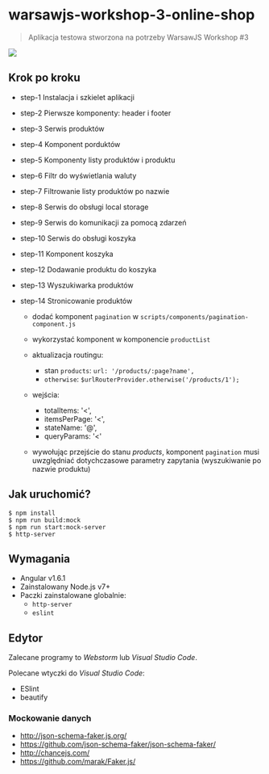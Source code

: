 # warsawjs-workshop-3-online-shop

> Aplikacja testowa stworzona na potrzeby WarsawJS Workshop #3

![](http://warsawjs.com/assets/images/logo/logo-transparent-240x240.png)

## Krok po kroku

* step-1 Instalacja i szkielet aplikacji
* step-2 Pierwsze komponenty: header i footer
* step-3 Serwis produktów
* step-4 Komponent porduktów
* step-5 Komponenty listy produktów i produktu
* step-6 Filtr do wyświetlania waluty
* step-7 Filtrowanie listy produktów po nazwie
* step-8 Serwis do obsługi local storage
* step-9 Serwis do komunikacji za pomocą zdarzeń
* step-10 Serwis do obsługi koszyka
* step-11 Komponent koszyka
* step-12 Dodawanie produktu do koszyka
* step-13 Wyszukiwarka produktów
* step-14 Stronicowanie produktów

    - dodać komponent `pagination` w `scripts/components/pagination-component.js`
    - wykorzystać komponent w komponencie `productList`
    - aktualizacja routingu:
        + stan `products`: `url: '/products/:page?name',`
        + `otherwise`: `$urlRouterProvider.otherwise('/products/1');`

    - wejścia:
        + totalItems: '<',
        + itemsPerPage: '<',
        + stateName: '@',
        + queryParams: '<'

    - wywołując przejście do stanu *products*, komponent `pagination` musi uwzględniać dotychczasowe parametry zapytania (wyszukiwanie po nazwie produktu)


## Jak uruchomić?

```
$ npm install
$ npm run build:mock
$ npm run start:mock-server
$ http-server
```

## Wymagania

* Angular v1.6.1
* Zainstalowany Node.js v7+
* Paczki zainstalowane globalnie:
    - `http-server`
    - `eslint`

## Edytor

Zalecane programy to *Webstorm* lub *Visual Studio Code*.

Polecane wtyczki do *Visual Studio Code*:

* ESlint
* beautify

### Mockowanie danych

* http://json-schema-faker.js.org/
* https://github.com/json-schema-faker/json-schema-faker/
* http://chancejs.com/
* https://github.com/marak/Faker.js/
